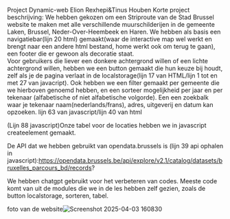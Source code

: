 Project Dynamic-web Elion Rexhepi&Tinus Houben
Korte project beschrijving:
We hebben gekozen om een Striproute van de Stad Brussel website te maken met alle verschillende muurschilderijen in de  gemeente Laken, Brussel, Neder-Over-Heembeek en Haren.
We hebben als basis een navigatiebar(lijn 20 html) gemaakt(waar de interactive map wel werkt en brengt naar een andere html bestand, home werkt ook om terug te gaan), een footer die er gewoon als decoratie staat.            
Voor gebruikers die liever een donkere achtergrond willen of een lichte achtergrond willen, hebben we een button gemaakt die hun keuze bij houdt, zelf als je de pagina verlaat in de localstorage(lijn 17 van HTML/lijn 1 tot en met 27 van javacript). Ook hebben we een filter gemaakt per gemeente die we hierboven genoemd hebben, en een sorteer mogelijkheid per jaar en per tekenaar (alfabetische of niet alfabetische volgorde).
Een een zoekbalk waar je tekenaar naam(nederlands/frans), adres, uitgeverij en datum kan opzoeken. lijn 63 van javascript/lijn 40 van html

(Lijn 88 javascript)Onze tabel voor de locaties hebben we in javascript createelement gemaakt.

De API dat we hebben gebruikt van opendata.brussels is (lijn 39 api ophalen in javascript):https://opendata.brussels.be/api/explore/v2.1/catalog/datasets/bruxelles_parcours_bd/records?

We hebben chatgpt gebruikt voor het verbeteren van codes. 
Meeste code komt van uit de modules die we in de les hebben zelf gezien, zoals de button localstorage, sorteren, tabel.

foto van de website![Screenshot 2025-04-03 160830](https://github.com/user-attachments/assets/aeeea2f5-720b-4a85-9a32-6d29235cb252)
